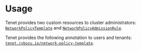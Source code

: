 # Usage
Tenet provides two custom resources to cluster administrators: [`NetworkPolicyTemplate`](networkpolicytemplate.md) and [`NetworkPolicyAdmissionRule`](networkpolicyadmissionrule.md).

Tenet provides the following annotation to users and tenants: [`tenet.cybozu.io/network-policy-template`](user_annotations.md).
